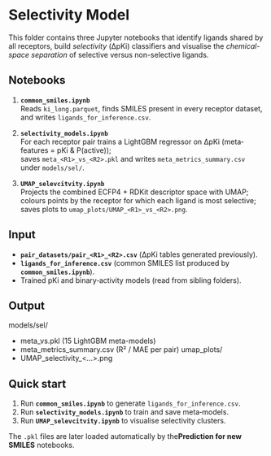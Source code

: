 Selectivity Model
=================

This folder contains three Jupyter notebooks that identify ligands shared by all
receptors, build *selectivity* (ΔpKi) classifiers and visualise the
*chemical-space separation* of selective versus non-selective ligands.

Notebooks
---------

1. **`common_smiles.ipynb`**  
   Reads `ki_long.parquet`, finds SMILES present in every receptor dataset,
   and writes `ligands_for_inference.csv`.

2. **`selectivity_models.ipynb`**  
   For each receptor pair trains a LightGBM regressor on ΔpKi (meta‐features = pKi & P(active));  
   saves `meta_<R1>_vs_<R2>.pkl` and writes `meta_metrics_summary.csv` under `models/sel/`.

3. **`UMAP_selevcitvity.ipynb`**  
   Projects the combined ECFP4 + RDKit descriptor space with UMAP;  
   colours points by the receptor for which each ligand is most selective;  
   saves plots to `umap_plots/UMAP_<R1>_vs_<R2>.png`.

Input
-----

* **`pair_datasets/pair_<R1>_<R2>.csv`** (ΔpKi tables generated previously).
* **`ligands_for_inference.csv`** (common SMILES list produced by
  **`common_smiles.ipynb`**).
* Trained pKi and binary‐activity models (read from sibling folders).

Output
------
models/sel/
- meta_<R1>vs<R2>.pkl (15 LightGBM meta-models)
- meta_metrics_summary.csv (R² / MAE per pair)
umap_plots/
-  UMAP_selectivity_<…>.png

Quick start
-----------

1. Run **`common_smiles.ipynb`** to generate `ligands_for_inference.csv`.  
2. Run **`selectivity_models.ipynb`** to train and save meta‐models.  
3. Run **`UMAP_selevcitvity.ipynb`** to visualise selectivity clusters.

The `.pkl` files are later loaded automatically by the**Prediction for new SMILES** notebooks.

